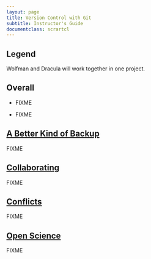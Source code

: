 ```yaml
---
layout: page
title: Version Control with Git
subtitle: Instructor's Guide
documentclass: scrartcl
---
```

## Legend

Wolfman and Dracula will work together in one project.

## Overall

*   FIXME

*   FIXME

## [A Better Kind of Backup](01-backup.html)

FIXME

## [Collaborating](02-collab.html)

FIXME

## [Conflicts](03-conflict.html)

FIXME

## [Open Science](04-open.html)

FIXME
